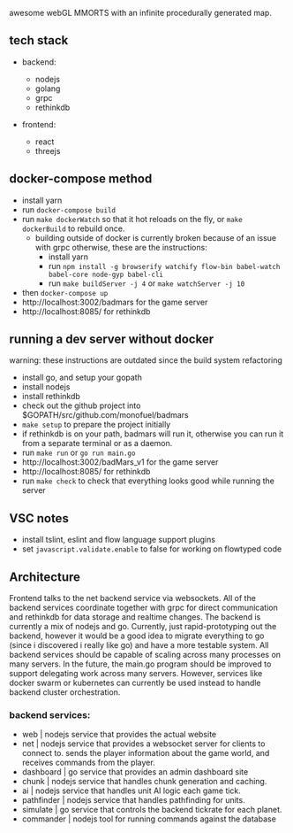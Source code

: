 awesome webGL MMORTS with an infinite procedurally generated map.

## tech stack
- backend:
	- nodejs
	- golang
	- grpc
	- rethinkdb

- frontend:
	- react
	- threejs

## docker-compose method
- install yarn
- run `docker-compose build`
- run `make dockerWatch` so that it hot reloads on the fly, or `make dockerBuild` to rebuild once.
	- building outside of docker is currently broken because of an issue with grpc otherwise, these are the instructions:
		- install yarn
		- run `npm install -g browserify watchify flow-bin babel-watch babel-core node-gyp babel-cli`
		- run `make buildServer -j 4` or `make watchServer -j 10`
- then `docker-compose up`
- http://localhost:3002/badmars for the game server
- http://localhost:8085/ for rethinkdb

## running a dev server without docker
warning: these instructions are outdated since the build system refactoring
- install go, and setup your gopath
- install nodejs
- install rethinkdb
- check out the github project into $GOPATH/src/github.com/monofuel/badmars
- `make setup` to prepare the project initially
- if rethinkdb is on your path, badmars will run it, otherwise you can run it from a separate terminal or as a daemon.
- run `make run` or `go run main.go`
- http://localhost:3002/badMars_v1 for the game server
- http://localhost:8085/ for rethinkdb
- run `make check` to check that everything looks good while running the server

## VSC notes

- install tslint, eslint and flow language support plugins
- set `javascript.validate.enable` to false for working on flowtyped code

## Architecture
Frontend talks to the net backend service via websockets. All of the backend services
coordinate together with grpc for direct communication and rethinkdb for data storage
and realtime changes. The backend is currently a mix of nodejs and go. Currently, just
rapid-prototyping out the backend, however it would be a good idea to migrate
everything to go (since i discovered i really like go) and have a more testable system.
All backend services should be capable of scaling across many processes on many servers.
In the future, the main.go program should be improved to support delegating work across
many servers. However, services like docker swarm or kubernetes can currently be used instead
to handle backend cluster orchestration.

### backend services:
- web | nodejs service that provides the actual website
- net | nodejs service that provides a websocket server for clients to connect to.
sends the player information about the game world, and receives commands from the player.
- dashboard | go service that provides an admin dashboard site
- chunk | nodejs service that handles chunk generation and caching.
- ai | nodejs service that handles unit AI logic each game tick.
- pathfinder | nodejs service that handles pathfinding for units.
- simulate | go service that controls the backend tickrate for each planet.
- commander | nodejs tool for running commands against the database
